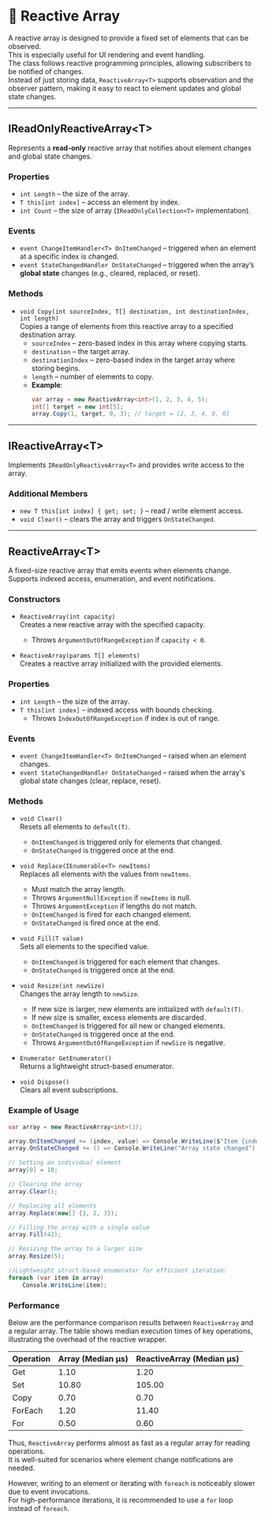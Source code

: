 # 🧩 Reactive Array

A reactive array is designed to provide a fixed set of elements that can be observed.  
This is especially useful for UI rendering and event handling.  
The class follows reactive programming principles, allowing subscribers to be notified of changes.  
Instead of just storing data, `ReactiveArray<T>` supports observation and the observer pattern, making it easy to react
to element updates and global state changes.

---

## IReadOnlyReactiveArray\<T\>

Represents a **read-only** reactive array that notifies about element changes and global state changes.

### Properties

- `int Length` – the size of the array.
- `T this[int index]` – access an element by index.
- `int Count` – the size of array (`IReadOnlyCollection<T>` implementation).

### Events

- `event ChangeItemHandler<T> OnItemChanged` – triggered when an element at a specific index is changed.
- `event StateChangedHandler OnStateChanged` – triggered when the array’s **global state** changes (e.g., cleared,
  replaced, or reset).

### Methods

- `void Copy(int sourceIndex, T[] destination, int destinationIndex, int length)`  
  Copies a range of elements from this reactive array to a specified destination array.
  - `sourceIndex` – zero-based index in this array where copying starts.
  - `destination` – the target array.
  - `destinationIndex` – zero-based index in the target array where storing begins.
  - `length` – number of elements to copy.
  - **Example**:
    ```csharp
    var array = new ReactiveArray<int>(1, 2, 3, 4, 5);
    int[] target = new int[5];
    array.Copy(1, target, 0, 3); // target = [2, 3, 4, 0, 0]
    ```
---

## IReactiveArray\<T\>

Implements `IReadOnlyReactiveArray<T>` and provides write access to the array.

### Additional Members

- `new T this[int index] { get; set; }` – read / write element access.
- `void Clear()` – clears the array and triggers `OnStateChanged`.

---

## ReactiveArray\<T\>
A fixed-size reactive array that emits events when elements change.  
Supports indexed access, enumeration, and event notifications.

### Constructors

- `ReactiveArray(int capacity)`  
  Creates a new reactive array with the specified capacity.
    - Throws `ArgumentOutOfRangeException` if `capacity < 0`.


- `ReactiveArray(params T[] elements)`  
  Creates a reactive array initialized with the provided elements.

### Properties

- `int Length` – the size of the array.
- `T this[int index]` – indexed access with bounds checking.
    - Throws `IndexOutOfRangeException` if index is out of range.

### Events

- `event ChangeItemHandler<T> OnItemChanged` – raised when an element changes.
- `event StateChangedHandler OnStateChanged` – raised when the array's global state changes (clear, replace, reset).

### Methods

- `void Clear()`  
  Resets all elements to `default(T)`.
    - `OnItemChanged` is triggered only for elements that changed.
    - `OnStateChanged` is triggered once at the end.


- `void Replace(IEnumerable<T> newItems)`  
  Replaces all elements with the values from `newItems`.
    - Must match the array length.
    - Throws `ArgumentNullException` if `newItems` is null.
    - Throws `ArgumentException` if lengths do not match.
    - `OnItemChanged` is fired for each changed element.
    - `OnStateChanged` is fired once at the end.


- `void Fill(T value)`  
  Sets all elements to the specified value.
  - `OnItemChanged` is triggered for each element that changes.
  - `OnStateChanged` is triggered once at the end.


- `void Resize(int newSize)`  
  Changes the array length to `newSize`.
  - If new size is larger, new elements are initialized with `default(T)`.
  - If new size is smaller, excess elements are discarded.
  - `OnItemChanged` is triggered for all new or changed elements.
  - `OnStateChanged` is triggered once at the end.
  - Throws `ArgumentOutOfRangeException` if `newSize` is negative.

- `Enumerator GetEnumerator()`  
  Returns a lightweight struct-based enumerator.

- `void Dispose()`  
  Clears all event subscriptions.

### Example of Usage
```csharp
var array = new ReactiveArray<int>(3);

array.OnItemChanged += (index, value) => Console.WriteLine($"Item {index} changed to {value}");
array.OnStateChanged += () => Console.WriteLine("Array state changed");

// Setting an individual element
array[0] = 10; 

// Clearing the array
array.Clear();  

// Replacing all elements
array.Replace(new[] {1, 2, 3}); 

// Filling the array with a single value
array.Fill(42); 

// Resizing the array to a larger size
array.Resize(5); 

//Lightweight struct-based enumerator for efficient iteration:
foreach (var item in array)
    Console.WriteLine(item);
```

### Performance
Below are the performance comparison results between `ReactiveArray` and a regular array. The table shows median execution times of key operations, illustrating the overhead of the reactive wrapper.

| Operation | Array (Median μs) | ReactiveArray (Median μs) |
|-----------|-------------------|---------------------------|
| Get       | 1.10              | 1.20                      |
| Set       | 10.80             | 105.00                    |
| Copy      | 0.70              | 0.70                      |
| ForEach   | 1.20              | 11.40                     |
| For       | 0.50              | 0.60                      |

Thus, `ReactiveArray` performs almost as fast as a regular array for reading operations.  
It is well-suited for scenarios where element change notifications are needed.

However, writing to an element or iterating with `foreach` is noticeably slower due to event invocations.  
For high-performance iterations, it is recommended to use a `for` loop instead of `foreach`.
